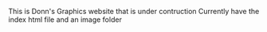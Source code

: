 This is Donn's Graphics website that is under contruction
Currently have the index html file and an image folder
